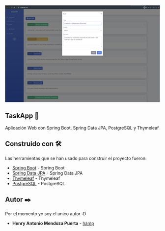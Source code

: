 ![taskapp](img/taskapp.png)

## TaskApp 🚀

Aplicación Web con Spring Boot, Spring Data JPA, PostgreSQL y Thymeleaf

## Construido con 🛠️

Las herramientas que se han usado para construir el proyecto fueron:

* [Spring Boot]() - Spring Boot
* [Spring Data JPA]() - Spring Data JPA
* [Thymeleaf]() - Thymeleaf
* [PostgreSQL]() - PostgreSQL

## Autor ✒️

Por el momento yo soy el unico autor :D

* **Henry Antonio Mendoza Puerta** -  [hamp](www.linkedin.com/in/henrymendozapuerta)

